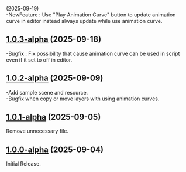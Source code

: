 (2025-09-19) <br>
-NewFeature : Use "Play Animation Curve" button to update animation curve in editor instead always update while use animation curve.

## [1.0.3-alpha](https://github.com/bailknight1/spriteEffect/tree/1.0.3-alpha) (2025-09-18)
-Bugfix : Fix possibility that cause animation curve can be used in script even if it set to off in editor.
## [1.0.2-alpha](https://github.com/bailknight1/spriteEffect/tree/1.0.2-alpha) (2025-09-09)
-Add sample scene and resource.<br>
-Bugfix when copy or move layers with using animation curves.
## [1.0.1-alpha](https://github.com/bailknight1/spriteEffect/tree/1.0.1-alpha) (2025-09-05)
Remove unnecessary file.
## [1.0.0-alpha](https://github.com/bailknight1/spriteEffect/tree/1.0.0-alpha) (2025-09-04)
Initial Release.
